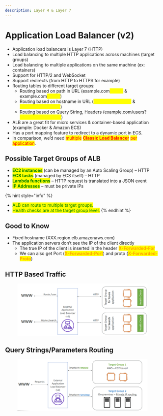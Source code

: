 ```yaml
---
description: Layer 4 & Layer 7
---
```


# Application Load Balancer (v2)

* Application load balancers is Layer 7 (HTTP)&#x20;
* Load balancing to multiple HTTP applications across machines (target groups)&#x20;
* Load balancing to multiple applications on the same machine (ex: containers)&#x20;
* Support for HTTP/2 and WebSocket&#x20;
* Support redirects (from HTTP to HTTPS for example)
* Routing tables to different target groups:&#x20;
  * Routing based on path in URL (example.com<mark style="color:yellow;">**/users**</mark> & example.com<mark style="color:yellow;">**/posts**</mark>)&#x20;
  * Routing based on hostname in URL (<mark style="color:yellow;">**one.example.com**</mark> & <mark style="color:yellow;">**other.example.com**</mark>)&#x20;
  * Routing based on Query String, Headers (example.com/users?<mark style="color:yellow;">**id=123\&order=false**</mark>)
* ALB are a great fit for micro services & container-based application (example: Docker & Amazon ECS)
* Has a port mapping feature to redirect to a dynamic port in ECS.
* In comparison, we’d need <mark style="color:red;">multiple</mark> [<mark style="color:red;">**Classic Load Balancer**</mark>](classic-load-balancers-v1.md) <mark style="color:red;">per application</mark>.

## Possible Target Groups of ALB

* <mark style="color:green;">**EC2 instances**</mark> (can be managed by an Auto Scaling Group) – HTTP&#x20;
* <mark style="color:green;">**ECS tasks**</mark> (managed by ECS itself) – HTTP&#x20;
* <mark style="color:green;">**Lambda functions**</mark> – HTTP request is translated into a JSON event&#x20;
* <mark style="color:green;">**IP Addresses**</mark> – must be private IPs

{% hint style="info" %}
* <mark style="color:green;">ALB can route to multiple target groups.</mark>
* <mark style="color:green;">Health checks are at the target group level.</mark>
{% endhint %}

## Good to Know

* Fixed hostname (XXX.region.elb.amazonaws.com)
* The application servers don’t see the IP of the client directly&#x20;
  * The true IP of the client is inserted in the header <mark style="color:orange;">**X-Forwarded-For**</mark>&#x20;
  * We can also get Port (<mark style="color:orange;">**X-Forwarded-Port**</mark>) and proto (<mark style="color:orange;">**X-Forwarded-Proto**</mark>)

## HTTP Based Traffic

<figure><img src="../../../.gitbook/assets/image (24).png" alt=""><figcaption></figcaption></figure>

## Query Strings/Parameters Routing

<figure><img src="../../../.gitbook/assets/image (21).png" alt=""><figcaption></figcaption></figure>

